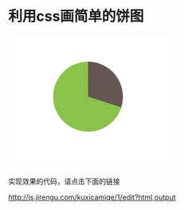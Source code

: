 # 利用css画简单的饼图

![简单的饼图](./images/2019-01-28每日一题.png)



实现效果的代码，请点击下面的链接

http://js.jirengu.com/kuxicamiqe/1/edit?html,output